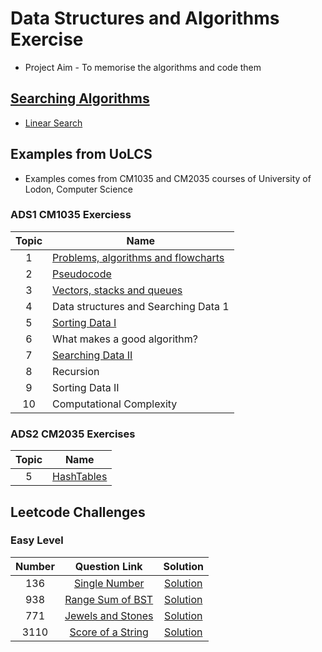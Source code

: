 # Data Structures and Algorithms Exercise

- Project Aim - To memorise the algorithms and code them

## [Searching Algorithms](/Searching_Algorithms/Searching_Algorithms.md)

- [Linear Search](./Searching_Algorithms/Linear_Search.md)

## Examples from UoLCS

- Examples comes from CM1035 and CM2035 courses of University of Lodon, Computer Science

### ADS1 CM1035 Exerciess

| Topic | Name                                                |
| :---: | --------------------------------------------------- |
|   1   | [Problems, algorithms and flowcharts](./Topic0102/) |
|   2   | [Pseudocode](./Topic0102/)                          |
|   3   | [Vectors, stacks and queues](./Topic03/)            |
|   4   | Data structures and Searching Data 1                |
|   5   | [Sorting Data I](./Topic05/)                        |
|   6   | What makes a good algorithm?                        |
|   7   | [Searching Data II](./Topic07/)                     |
|   8   | Recursion                                           |
|   9   | Sorting Data II                                     |
|  10   | Computational Complexity                            |

### ADS2 CM2035 Exercises

| Topic | Name                        |
| :---: | --------------------------- |
|   5   | [HashTables](./HashTables/) |

## Leetcode Challenges

### Easy Level

| Number |                                                Question Link                                                |           Solution           |
| :----: | :---------------------------------------------------------------------------------------------------------: | :--------------------------: |
|  136   |                  [Single Number](https://leetcode.com/problems/single-number/description/)                  | [Solution](./leetcode/136/)  |
|  938   | [Range Sum of BST](https://leetcode.com/problems/range-sum-of-bst/?envType=daily-question&envId=2024-01-08) | [Solution](./leetcode/938/)  |
|  771   |        [Jewels and Stones](https://leetcode.com/problems/jewels-and-stones/submissions/1142459221/)         | [Solution](./leetcode/771/)  |
|  3110  |                    [Score of a String](https://leetcode.com/problems/score-of-a-string/)                    | [Solution](./leetcode/3110/) |
